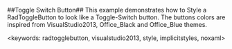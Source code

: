 ##Toggle Switch Button##
This example demonstrates how to Style a RadToggleButton to look like a Toggle-Switch button. The buttons colors are inspired from VisualStudio2013, Office_Black and Office_Blue themes.

<keywords: radtogglebutton, visualstudio2013, style, implicitstyles, noxaml>